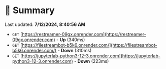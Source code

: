 # 📖 Summary
Last updated: **7/12/2024, 8:40:56 AM**

- `GET` [https://restreamer-09gx.onrender.com](https://restreamer-09gx.onrender.com) - **Up** (340ms)
- `GET` [https://filestreambot-b5k6.onrender.com/](https://filestreambot-b5k6.onrender.com/) - **Down** (310ms)
- `GET` [https://jupyterlab-python3-12-3.onrender.com](https://jupyterlab-python3-12-3.onrender.com) - **Down** (223ms)
